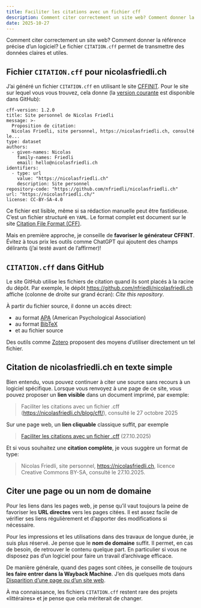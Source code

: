 ```yaml
---
title: Faciliter les citations avec un fichier cff
description: Comment citer correctement un site web? Comment donner la référence précise d’un logiciel? Le fichier CITATION.cff permet de transmettre des données claires et utiles. 
date: 2025-10-27
---
```


Comment citer correctement un site web?
Comment donner la référence précise d’un logiciel?
Le fichier `CITATION.cff` permet de transmettre des données claires et utiles.

## Fichier `CITATION.cff` pour nicolasfriedli.ch

J’ai généré un fichier `CITATION.cff` en utilisant le site [CFFINIT](https://citation-file-format.github.io/cff-initializer-javascript/#/).
Pour le site sur lequel vous vous trouvez, cela donne (la [version courante](https://github.com/nfriedli/nicolasfriedli.ch/blob/main/CITATION.cff) est disponible dans GitHub):

```
cff-version: 1.2.0
title: Site personnel de Nicolas Friedli
message: >-
  Proposition de citation:
  Nicolas Friedli, site personnel, https://nicolasfriedli.ch, consulté le...
type: dataset
authors:
  - given-names: Nicolas
    family-names: Friedli
    email: hello@nicolasfriedli.ch
identifiers:
  - type: url
    value: "https://nicolasfriedli.ch"
    description: Site personnel
repository-code: "https://github.com/nfriedli/nicolasfriedli.ch"
url: "https://nicolasfriedli.ch/"
license: CC-BY-SA-4.0
```

Ce fichier est lisible, même si sa rédaction manuelle peut être fastidieuse.
C’est un fichier structuré en `YAML`.
Le format complet est document sur le site [Citation File Format (CFF)](https://citation-file-format.github.io/).

Mais en première approche, je conseille de **favoriser le générateur CFFINT**.
Évitez à tous prix les outils comme ChatGPT qui ajoutent des champs délirants (j’ai testé avant de l’affirmer)!

## `CITATION.cff` dans GitHub

Le site GitHub utilise les fichiers de citation quand ils sont placés à la racine du dépôt.
Par exemple, le dépôt <https://github.com/nfriedli/nicolasfriedli.ch> affiche (colonne de droite sur grand écran): *Cite this repository*.

À partir du fichier source, il donne un accès direct:

- au format [APA](https://fr.wikipedia.org/wiki/Style_APA) (American Psychological Association)
- au format [BibTeX](https://fr.wikipedia.org/wiki/BibTeX)
- et au fichier source

Des outils comme [Zotero](https://www.zotero.org/) proposent des moyens d’utiliser directement un tel fichier.

## Citation de nicolasfriedli.ch en texte simple

Bien entendu, vous pouvez continuer à citer une source sans recours à un logiciel spécifique.
Lorsque vous renvoyez à une page de ce site, vous pouvez proposer un **lien visible** dans un document imprimé, par exemple:

> Faciliter les citations avec un fichier .cff (https://nicolasfriedli.ch/blog/cff/), consulté le 27 octobre 2025

Sur une page web, un **lien cliquable** classique suffit, par exemple

> [Faciliter les citations avec un fichier .cff](https://nicolasfriedli.ch/blog/cff/) (27.10.2025)

Et si vous souhaitez une **citation complète**, je vous suggère un format de type:

> Nicolas Friedli, site personnel, https://nicolasfriedli.ch, licence Creative Commons BY-SA, consulté le 27.10.2025.

## Citer une page ou un nom de domaine

Pour les liens dans les pages web, je pense qu’il vaut toujours la peine de favoriser les **URL directes** vers les pages citées.
Il est assez facile de vérifier ses liens régulièrement et d’apporter des modifications si nécessaire.

Pour les impressions et les utilisations dans des travaux de longue durée, je suis plus réservé.
Je pense que le **nom de domaine** suffit.
Il permet, en cas de besoin, de retrouver le contenu quelque part.
En particulier si vous ne disposez pas d’un logiciel pour faire un travail d’archivage efficace.

De manière générale, quand des pages sont citées, je conseille de toujours **les faire entrer dans la Wayback Machine**.
J’en dis quelques mots dans [Disparition d’une page ou d’un site web](/blog/disparition/).

À ma connaissance, les fichiers `CITATION.cff` restent rare des projets «littéraires» et je pense que cela mériterait de changer.
